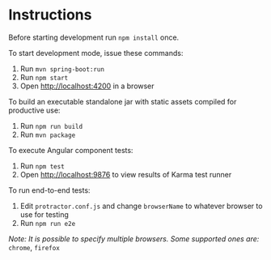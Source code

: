 # Instructions

Before starting development run `npm install` once.

To start development mode, issue these commands:

1. Run `mvn spring-boot:run`
1. Run `npm start`
1. Open [http://localhost:4200](http://localhost:4200) in a browser

To build an executable standalone jar with static assets compiled for productive use:

1. Run `npm run build`
1. Run `mvn package`

To execute Angular component tests:

1. Run `npm test`
1. Open [http://localhost:9876](http://localhost:9876) to view results of Karma test runner

To run end-to-end tests:

1. Edit `protractor.conf.js` and change `browserName` to whatever browser to use for testing
1. Run `npm run e2e`

*Note: It is possible to specify multiple browsers. Some supported ones are:* `chrome`, `firefox`

